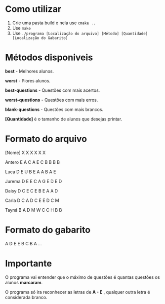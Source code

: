 # Como utilizar
1. Crie uma pasta build e nela use `cmake ..`
2. Use `make`
3. Use `./programa [Localização do arquivo] [Método] [Quantidade] [Localização do Gabarito]`

# Métodos disponiveis
**best** - Melhores alunos.

**worst** - Piores alunos.

**best-questions** - Questões com mais acertos.

**worst-questions** - Questões com mais erros.

**blank-questions** - Questões com mais brancos.

**[Quantidade]** é o tamanho de alunos que desejas printar.

# Formato do arquivo
[Nome] X X X X X X

Antero E A C A E C B B B B

Luca D E U B E A A B A E

Jurema D E E C A G E D E D

Daisy D C E C E B E A A D

Carla D C A D C E E D C M

Tayná B A D M W C C H B B

# Formato do gabarito
A D E E B C B A ...

# Importante
O programa vai entender que o máximo de questões é quantas questões os alunos **marcaram**.

O programa só ira reconhecer as letras de **A - E** , qualquer outra letra é considerada branco.
